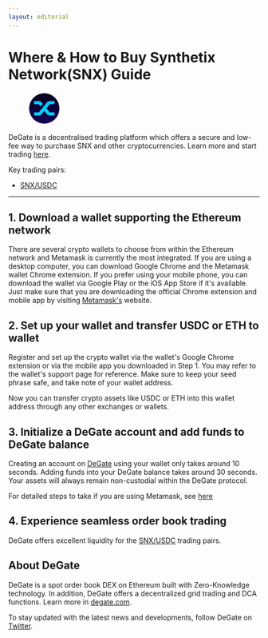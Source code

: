 ```yaml
---
layout: editorial
---
```


# Where & How to Buy Synthetix Network(SNX) Guide

<figure><img src="../.gitbook/assets/snx_0xc011a73ee8576fb46f5e1c5751ca3b9fe0af2a6f1716284965692.jpg" alt="SNX" width="64" style="border-radius: 50%;"><figcaption></figcaption></figure>

DeGate is a decentralised trading platform which offers a secure and low-fee way to purchase SNX and other cryptocurrencies. Learn more and start trading [here](https://app.degate.com/trade/USDC/0xc011a73ee8576fb46f5e1c5751ca3b9fe0af2a6f?utm_source=howtobuy).&#x20;

Key trading pairs:

* [SNX/USDC](https://app.degate.com/trade/USDC/0xc011a73ee8576fb46f5e1c5751ca3b9fe0af2a6f?utm_source=howtobuy)

***

## 1. Download a wallet supporting the Ethereum network

There are several crypto wallets to choose from within the Ethereum network and Metamask is currently the most integrated. If you are using a desktop computer, you can download Google Chrome and the Metamask wallet Chrome extension. If you prefer using your mobile phone, you can download the wallet via Google Play or the iOS App Store if it's available. Just make sure that you are downloading the official Chrome extension and mobile app by visiting [Metamask's](https://metamask.io/) website.

## 2. Set up your wallet and transfer USDC or ETH to wallet

Register and set up the crypto wallet via the wallet's Google Chrome extension or via the mobile app you downloaded in Step 1. You may refer to the wallet's support page for reference. Make sure to keep your seed phrase safe, and take note of your wallet address.&#x20;

Now you can transfer crypto assets like USDC or ETH into this wallet address through any other exchanges or wallets.

## 3. Initialize a DeGate account and add funds to DeGate balance

Creating an account on [DeGate](https://app.degate.com/?utm_source=SNX_howtobuy) using your wallet only takes around 10 seconds. Adding funds into your DeGate balance takes around 30 seconds. Your assets will always remain non-custodial within the DeGate protocol.

For detailed steps to take if you are using Metamask, see [here](https://docs.degate.com/v/product_en/main-features/wallet-connectivity/metamask)

## 4. Experience seamless order book trading

DeGate offers excellent liquidity for the [SNX/USDC](https://app.degate.com/trade/USDC/0xc011a73ee8576fb46f5e1c5751ca3b9fe0af2a6f?utm_source=howtobuy) trading pairs.&#x20;

## About DeGate

DeGate is a spot order book DEX on Ethereum built with Zero-Knowledge technology. In addition, DeGate offers a decentralized grid trading and DCA functions. Learn more in [degate.com](https://degate.com/?utm_source=SNX_howtobuy).

To stay updated with the latest news and developments, follow DeGate on [Twitter](https://twitter.com/degatedex).
